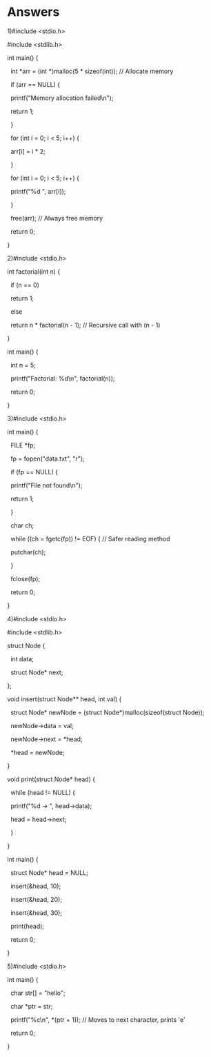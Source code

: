 # **Answers**

1)#include <stdio.h>

\#include <stdlib.h>



int main() {

&nbsp;   int \*arr = (int \*)malloc(5 \* sizeof(int)); // Allocate memory

&nbsp;   if (arr == NULL) {

&nbsp;       printf("Memory allocation failed\\n");

&nbsp;       return 1;

&nbsp;   }

&nbsp;   for (int i = 0; i < 5; i++) {

&nbsp;       arr\[i] = i \* 2;

&nbsp;   }

&nbsp;   for (int i = 0; i < 5; i++) {

&nbsp;       printf("%d ", arr\[i]);

&nbsp;   }

&nbsp;   free(arr); // Always free memory

&nbsp;   return 0;

}



2)#include <stdio.h>



int factorial(int n) {

&nbsp;   if (n == 0)

&nbsp;       return 1;

&nbsp;   else

&nbsp;       return n \* factorial(n - 1); // Recursive call with (n - 1)

}



int main() {

&nbsp;   int n = 5;

&nbsp;   printf("Factorial: %d\\n", factorial(n));

&nbsp;   return 0;

}



3)#include <stdio.h>



int main() {

&nbsp;   FILE \*fp;

&nbsp;   fp = fopen("data.txt", "r");

&nbsp;   if (fp == NULL) {

&nbsp;       printf("File not found\\n");

&nbsp;       return 1;

&nbsp;   }

&nbsp;   char ch;

&nbsp;   while ((ch = fgetc(fp)) != EOF) { // Safer reading method

&nbsp;       putchar(ch);

&nbsp;   }

&nbsp;   fclose(fp);

&nbsp;   return 0;

}



4)#include <stdio.h>

\#include <stdlib.h>



struct Node {

&nbsp;   int data;

&nbsp;   struct Node\* next;

};



void insert(struct Node\*\* head, int val) {

&nbsp;   struct Node\* newNode = (struct Node\*)malloc(sizeof(struct Node));

&nbsp;   newNode->data = val;

&nbsp;   newNode->next = \*head;

&nbsp;   \*head = newNode;

}



void print(struct Node\* head) {

&nbsp;   while (head != NULL) {

&nbsp;       printf("%d -> ", head->data);

&nbsp;       head = head->next;

&nbsp;   }

}



int main() {

&nbsp;   struct Node\* head = NULL;

&nbsp;   insert(\&head, 10);

&nbsp;   insert(\&head, 20);

&nbsp;   insert(\&head, 30);

&nbsp;   print(head);

&nbsp;   return 0;

}



5)#include <stdio.h>



int main() {

&nbsp;   char str\[] = "hello";

&nbsp;   char \*ptr = str;

&nbsp;   printf("%c\\n", \*(ptr + 1)); // Moves to next character, prints 'e'

&nbsp;   return 0;

}




